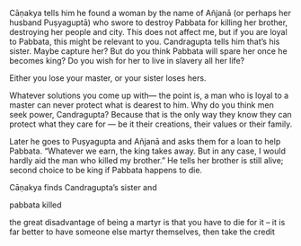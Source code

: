 Cāṇakya tells him he found a woman by the name of Añjanā (or perhaps her husband Puṣyaguptā) who swore to destroy Pabbata for killing her brother, destroying her people and city. This does not affect me, but if you are loyal to Pabbata, this might be relevant to you. Candragupta tells him that’s his sister. Maybe capture her? But do you think Pabbata will spare her once he becomes king? Do you wish for her to live in slavery all her life?

Either you lose your master, or your sister loses hers. 

Whatever solutions you come up with— the point is, a man who is loyal to a master can never protect what is dearest to him. Why do you think men seek power, Candragupta? Because that is the only way they know they can protect what they care for — be it their creations, their values or their family. 

Later he goes to Puṣyagupta and Añjanā and asks them for a loan to help Pabbata. “Whatever we earn, the king takes away. But in any case, I would hardly aid the man who killed my brother.” He tells her brother is still alive; second choice to be king if Pabbata happens to die.

Cāṇakya finds Candragupta’s sister and 

pabbata killed

the great disadvantage of being a martyr is that you have to die for it – it is far better to have someone else martyr themselves, then take the credit